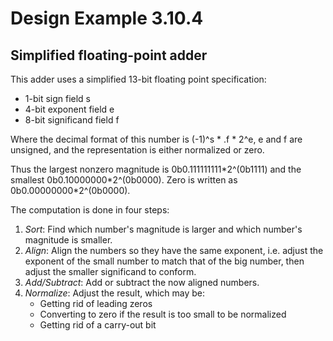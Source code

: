 # Design Example 3.10.4

## Simplified floating-point adder
This adder uses a simplified 13-bit floating point specification:
- 1-bit sign field s
- 4-bit exponent field e
- 8-bit significand field f

Where the decimal format of this number is (-1)^s * .f * 2^e, e and f are unsigned, and the representation is either normalized or zero.

Thus the largest nonzero magnitude is 0b0.111111111\*2^(0b1111) and the smallest 0b0.10000000\*2^(0b0000). Zero is written as 0b0.00000000\*2^(0b0000).

The computation is done in four steps:
1. *Sort*: Find which number's magnitude is larger and which number's magnitude is smaller.
2. *Align*: Align the numbers so they have the same exponent, i.e. adjust the exponent of the small number to match that of the big number, then adjust the smaller significand to conform.
3. *Add/Subtract*: Add or subtract the now aligned numbers.
4. *Normalize*: Adjust the result, which may be:
   - Getting rid of leading zeros
   - Converting to zero if the result is too small to be normalized
   - Getting rid of a carry-out bit